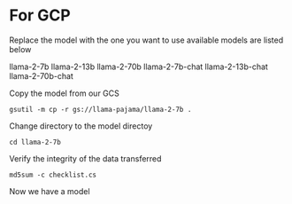 # For GCP
Replace the model with the one you want to use available models are listed below

llama-2-7b
llama-2-13b
llama-2-70b
llama-2-7b-chat
llama-2-13b-chat
llama-2-70b-chat

Copy the model from our GCS 
```
gsutil -m cp -r gs://llama-pajama/llama-2-7b .
```
Change directory to the model directoy
```
cd llama-2-7b
```
Verify the integrity of the data transferred
```
md5sum -c checklist.cs
```

Now we have a model


